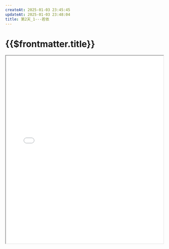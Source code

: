 ```yaml
---
createAt: 2025-01-03 23:45:45
updateAt: 2025-01-03 23:48:04
title: 第2天_1---若依
---
```

# {{$frontmatter.title}}

<iframe src="/RyanJoy-s_Web/public/blog/project/基于vue+springboot的资产管理系统/第2天_1---若依.pdf" width="100%" height="600px"></iframe>
